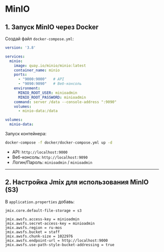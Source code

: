 # MinIO

## 1. Запуск MinIO через Docker

Создай файл `docker-compose.yml`:

```yaml
version: '3.8'

services:
  minio:
    image: quay.io/minio/minio:latest
    container_name: minio
    ports:
      - "9000:9000"   # API
      - "9090:9090"   # Веб-консоль
    environment:
      MINIO_ROOT_USER: minioadmin
      MINIO_ROOT_PASSWORD: minioadmin
    command: server /data --console-address ":9090"
    volumes:
      - minio-data:/data

volumes:
  minio-data:
```

Запуск контейнера:

```bash
docker-compose -f docker/docker-compose.yml up -d
```

* API: `http://localhost:9000`
* Веб-консоль: `http://localhost:9090`
* Логин/Пароль: `minioadmin` / `minioadmin`

---

## 2. Настройка Jmix для использования MinIO (S3)

В `application.properties` добавь:

```properties
jmix.core.default-file-storage = s3

jmix.awsfs.access-key = minioadmin
jmix.awsfs.secret-access-key = minioadmin
jmix.awsfs.region = ru-mos
jmix.awsfs.bucket = staff
jmix.awsfs.chunk-size = 1022976
jmix.awsfs.endpoint-url = http://localhost:9000
jmix.awsfs.use-path-style-bucket-addressing = true
```